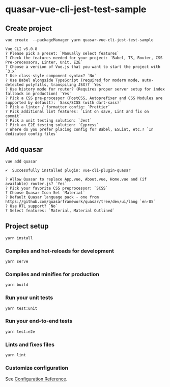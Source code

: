 # quasar-vue-cli-jest-test-sample

## Create project

```shell
vue create  --packageManager yarn quasar-vue-cli-jest-test-sample
```

```shell
Vue CLI v5.0.8
? Please pick a preset: `Manually select features`
? Check the features needed for your project: `Babel, TS, Router, CSS Pre-processors, Linter, Unit, E2E`
? Choose a version of Vue.js that you want to start the project with `3.x`
? Use class-style component syntax? `No`
? Use Babel alongside TypeScript (required for modern mode, auto-detected polyfills, transpiling JSX)? `Yes`
? Use history mode for router? (Requires proper server setup for index fallback in production) `Yes`
? Pick a CSS pre-processor (PostCSS, Autoprefixer and CSS Modules are supported by default): `Sass/SCSS (with dart-sass)`
? Pick a linter / formatter config: `Prettier`
? Pick additional lint features: `Lint on save, Lint and fix on commit`
? Pick a unit testing solution: `Jest`
? Pick an E2E testing solution: `Cypress`
? Where do you prefer placing config for Babel, ESLint, etc.? `In dedicated config files`
```

## Add quasar

```shell
vue add quasar
```

```shell
✔  Successfully installed plugin: vue-cli-plugin-quasar

? Allow Quasar to replace App.vue, About.vue, Home.vue and (if available) router.js? `Yes`
? Pick your favorite CSS preprocessor: `SCSS`
? Choose Quasar Icon Set `Material`
? Default Quasar language pack - one from https://github.com/quasarframework/quasar/tree/dev/ui/lang `en-US`
? Use RTL support? `No`
? Select features: `Material, Material Outlined`
```

## Project setup

```shell
yarn install
```

### Compiles and hot-reloads for development

```shell
yarn serve
```

### Compiles and minifies for production

```shell
yarn build
```

### Run your unit tests

```shell
yarn test:unit
```

### Run your end-to-end tests

```shell
yarn test:e2e
```

### Lints and fixes files

```shell
yarn lint
```

### Customize configuration

See [Configuration Reference](https://cli.vuejs.org/config/).
